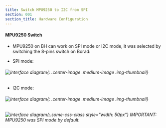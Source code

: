 ```yaml
---
title: Switch MPU9250 to I2C from SPI
section: 001
section_title: Hardware Configuration
---
```


#### **MPU9250 Switch**
   * MPU9250 on BH can work on SPI mode or I2C mode, it was selected by switching the 8-pins switch on Borad:

   * SPI mode:

###### ![interface diagram](./spi_mode.jpg){: .center-image .medium-image .img-thumbnail}

   * I2C mode:

###### ![interface diagram](./i2c_mode.jpg){: .center-image .medium-image .img-thumbnail}



###### ![interface diagram](../../../../common/Note.jpg){:.some-css-class style="width: 50px"} IMPORTANT: MPU9250 was SPI mode by default.
